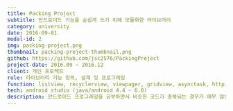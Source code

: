 ```yaml
---
title: Packing Project
subtitle: 안드로이드 기능을 손쉽게 쓰기 위해 모듈화한 라이브러리
category: university
date: 2016-09-01
modal-id: 2
img: packing-project.png
thumbnail: packing-project-thumbnail.png
github: https://github.com/jsc2576/PackingProject
project-date: 2016.09 ~ 2016.12
client: 개인 프로젝트
role: 라이브러리 기능 정의, 설계 및 프로그래밍
function: listview, recyclerview, viewpager, gridview, asynctask, http connection
tech: android studio (java/android 4.4 ~ 6.0)
description: 안드로이드 프로그래밍을 공부하면서 비슷한 코드가 중복되는 경우가 매우 많았습니다.<br>세부적인 기능들을 보면 서로 간의 종속성이 존재하였고 코드들이 대동소이하여 간단하게 함수로 만들기가 난해하였습니다.<br>그래서 전체적인 코드 수를 줄이고 간편하고 빠르게 앱을 제작하기 위해서 각 기능 별로 모듈화하였습니다.
---
```

